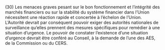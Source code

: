 (30) Les menaces graves pesant sur le bon fonctionnement et l’intégrité des marchés financiers ou sur la stabilité du système financier dans l’Union nécessitent une réaction rapide et concertée à l’échelon de l’Union. L’Autorité devrait par conséquent pouvoir exiger des autorités nationales de surveillance qu’elles prennent des mesures spécifiques pour remédier à une situation d’urgence. Le pouvoir de constater l’existence d’une situation d’urgence devrait être conféré au Conseil, à la demande de l’une des AES, de la Commission ou du CERS.